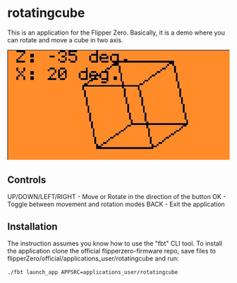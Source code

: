 # rotatingcube

This is an application for the Flipper Zero.
Basically, it is a demo where you can rotate and move a cube in two axis.

![alt text](https://github.com/elch3rto/rotatingcube/blob/main/screencapture.jpeg "Screen capture from Flipper App")

## Controls

UP/DOWN/LEFT/RIGHT - Move or Rotate in the direction of the button
OK - Toggle between movement and rotation modes
BACK - Exit the application

## Installation

The instruction assumes you know how to use the "fbt" CLI tool.
To install the application clone the official flipperzero-firmware repo, save files to flipperZero/official/applications_user/rotatingcube and run: 
```
./fbt launch_app APPSRC=applications_user/rotatingcube
```


